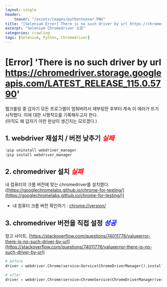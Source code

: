 ```yaml
---
layout: single
header:
    teaser: "/assets/images/pythonteaser.PNG"
title: "[Selenium Error] There is no such driver by url https://chromedriver.storage.googleapis.com/LATEST_RELEASE_115.0.5790"
excerpt: "Selenium Chromedriver 오류"
categories: crawling
tags: [Selenium, Python, Chromedriver]
---
```


# [Error] 'There is no such driver by url https://chromedriver.storage.googleapis.com/LATEST_RELEASE_115.0.5790'

웹크롤링 중 갑자기 모든 프로그램이 멈춰버려서 재부팅한 후부터 계속 이 에러가 뜨기 시작했다. 이에 대한 시행착오를 기록해두고자 한다. <br>
(아직도 왜 갑자기 이런 현상이 생긴지는 모르겠다.)

## 1. webdriver 재설치 / 버전 낮추기 ***<font color='red'>실패</font>***
```python
!pip uninstall webdriver_manager
!pip install webdriver_manager
```

## 2. chromedriver 설치 ***<font color='red'>실패</font>***
내 컴퓨터의 크롬 버전에 맞는 chromedriver를 설치했다.([https://googlechromelabs.github.io/chrome-for-testing/](https://googlechromelabs.github.io/chrome-for-testing/))
* 내 컴퓨터 크롬 버전 확인하기 : [chrome://version/](chrome://version/)

## 3. chromedriver 버전을 직접 설정 ***<font color='blue'>성공</font>***
참고 사이트, [https://stackoverflow.com/questions/74011776/valueerror-there-is-no-such-driver-by-url](https://stackoverflow.com/questions/74011776/valueerror-there-is-no-such-driver-by-url)

```python
# before
driver = webdriver.Chrome(service=Service(ChromeDriverManager().install()), options=chrom_options)      

# after
driver = webdriver.Chrome(service=ChromeService(ChromeDriverManager(version='114.0.5735.90').install(), options=chrom_options)      
```
